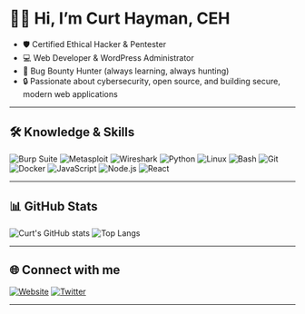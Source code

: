 # ✌🏾 Hi, I’m Curt Hayman, CEH

- 🛡️ Certified Ethical Hacker & Pentester
- 💻 Web Developer & WordPress Administrator
- 🐞 Bug Bounty Hunter (always learning, always hunting)
- 🔒 Passionate about cybersecurity, open source, and building secure, modern web applications

---

## 🛠️ Knowledge & Skills

![Burp Suite](https://img.shields.io/badge/Burp%20Suite-ff6600?style=for-the-badge&logo=burpsuite&logoColor=white)
![Metasploit](https://img.shields.io/badge/Metasploit-3e8eeb?style=for-the-badge&logo=metasploit&logoColor=white)
![Wireshark](https://img.shields.io/badge/Wireshark-1679a7?style=for-the-badge&logo=wireshark&logoColor=white)
![Python](https://img.shields.io/badge/Python-3776AB?style=for-the-badge&logo=python&logoColor=white)
![Linux](https://img.shields.io/badge/Linux-FCC624?style=for-the-badge&logo=linux&logoColor=black)
![Bash](https://img.shields.io/badge/Bash-4EAA25?style=for-the-badge&logo=gnubash&logoColor=white)
![Git](https://img.shields.io/badge/Git-F05032?style=for-the-badge&logo=git&logoColor=white)
![Docker](https://img.shields.io/badge/Docker-2496ED?style=for-the-badge&logo=docker&logoColor=white)
![JavaScript](https://img.shields.io/badge/JavaScript-F7DF1E?style=for-the-badge&logo=javascript&logoColor=black)
![Node.js](https://img.shields.io/badge/Node.js-339933?style=for-the-badge&logo=nodedotjs&logoColor=white)
![React](https://img.shields.io/badge/React-20232A?style=for-the-badge&logo=react&logoColor=61DAFB)

---

## 📊 GitHub Stats

![Curt's GitHub stats](https://github-readme-stats.vercel.app/api?username=curthayman&show_icons=true&theme=dark)
![Top Langs](https://github-readme-stats.vercel.app/api/top-langs/?username=curthayman&layout=compact&theme=dark)

---

## 🌐 Connect with me

[![Website](https://img.shields.io/badge/Website-curthayman.com-blue?style=flat-square&logo=google-chrome)](https://curthayman.com)
[![Twitter](https://img.shields.io/badge/Twitter-@curthayman-1DA1F2?style=flat-square&logo=twitter&logoColor=white)](https://twitter.com/curthayman)

---
